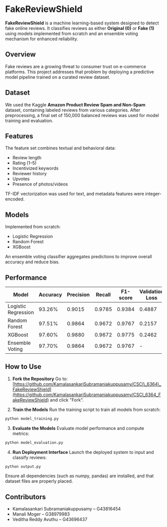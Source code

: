 # FakeReviewShield

**FakeReviewShield** is a machine learning-based system designed to detect fake online reviews. It classifies reviews as either **Original (0)** or **Fake (1)** using models implemented from scratch and an ensemble voting mechanism for enhanced reliability.

## Overview

Fake reviews are a growing threat to consumer trust on e-commerce platforms. This project addresses that problem by deploying a predictive model pipeline trained on a curated review dataset.

## Dataset

We used the Kaggle **Amazon Product Review Spam and Non-Spam** dataset, containing labeled reviews from various categories. After preprocessing, a final set of 150,000 balanced reviews was used for model training and evaluation.

## Features

The feature set combines textual and behavioral data:

* Review length
* Rating (1–5)
* Incentivized keywords
* Reviewer history
* Upvotes
* Presence of photos/videos

TF-IDF vectorization was used for text, and metadata features were integer-encoded.

## Models

Implemented from scratch:

* Logistic Regression
* Random Forest
* XGBoost

An ensemble voting classifier aggregates predictions to improve overall accuracy and reduce bias.

## Performance

| Model               | Accuracy | Precision | Recall | F1-score | Validation Loss |
| ------------------- | -------- | --------- | ------ | -------- | --------------- |
| Logistic Regression | 93.26%   | 0.9015    | 0.9785 | 0.9384   | 0.4887          |
| Random Forest       | 97.51%   | 0.9864    | 0.9672 | 0.9767   | 0.2157          |
| XGBoost             | 97.60%   | 0.9880    | 0.9672 | 0.9775   | 0.2462          |
| Ensemble Voting     | 97.70%   | 0.9864    | 0.9672 | 0.9767   | -               |

## How to Use

1. **Fork the Repository**
   Go to: [https://github.com/KamalasankariSubramaniakuppusamy/CSCI\_6364\_FakeReviewShield](https://github.com/KamalasankariSubramaniakuppusamy/CSCI_6364_FakeReviewShield) and click "Fork".

2. **Train the Models**
   Run the training script to train all models from scratch:

```bash
python model_training.py
```

3. **Evaluate the Models**
   Evaluate model performance and compute metrics:

```bash
python model_evaluation.py
```

4. **Run Deployment Interface**
   Launch the deployed system to input and classify reviews:

```bash
python output.py
```

Ensure all dependencies (such as numpy, pandas) are installed, and that dataset files are properly placed.

## Contributors

* Kamalasankari Subramaniakuppusamy – G43816454
* Manali Moger – G38979983
* Veditha Reddy Avuthu – G43696437
